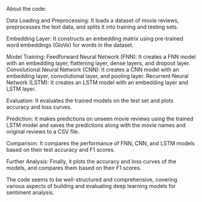 About the code:

Data Loading and Preprocessing: It loads a dataset of movie reviews, preprocesses the text data, and splits it into training and testing sets.

Embedding Layer: It constructs an embedding matrix using pre-trained word embeddings (GloVe) for words in the dataset.

Model Training:
Feedforward Neural Network (FNN): It creates a FNN model with an embedding layer, flattening layer, dense layers, and dropout layer.
Convolutional Neural Network (CNN): It creates a CNN model with an embedding layer, convolutional layer, and pooling layer.
Recurrent Neural Network (LSTM): It creates an LSTM model with an embedding layer and LSTM layer.

Evaluation: It evaluates the trained models on the test set and plots accuracy and loss curves.

Prediction: It makes predictions on unseen movie reviews using the trained LSTM model and saves the predictions along with the movie names and original reviews to a CSV file.

Comparison: It compares the performance of FNN, CNN, and LSTM models based on their test accuracy and F1 scores.

Further Analysis: Finally, it plots the accuracy and loss curves of the models, and compares them based on their F1 scores.

The code seems to be well-structured and comprehensive, covering various aspects of building and evaluating deep learning models for sentiment analysis.
